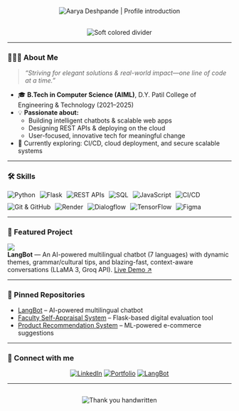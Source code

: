 <!--
**aar-ya/aar-ya** is a ✨ _special_ ✨ repository because its `README.md` (this file) appears on your GitHub profile.

Here are some ideas to get you started:

- 🔭 I’m currently working on ...
- 🌱 I’m currently learning ...
- 👯 I’m looking to collaborate on ...
- 🤔 I’m looking for help with ...
- 💬 Ask me about ...
- 📫 How to reach me: ...
- 😄 Pronouns: ...
- ⚡ Fun fact: ...
-->
<!-- Soft pink, elegant, and personalized GitHub profile README for aar-ya -->

<div align="center">

<img src="https://readme-typing-svg.demolab.com?font=Handlee&size=32&duration=3500&pause=800&color=F7C1C6&width=600&lines=Hi+there!+I%E2%80%99m+Aarya+Deshpande+%F0%9F%91%8B;Building+user-centric+tech+with+a+smile+%F0%9F%98%8A"
     alt="Aarya Deshpande | Profile introduction" />

<br/>

<img alt="Soft colored divider" src="https://capsule-render.vercel.app/api?type=soft&color=f7c1c6,fff6ec,e5eaf3&height=80&section=header&text=&fontColor=ffffff"/>
</div>

---

### 👩🏻‍💻 About Me

> _“Striving for elegant solutions & real-world impact—one line of code at a time.”_

- 🎓 **B.Tech in Computer Science (AIML)**, D.Y. Patil College of Engineering & Technology (2021–2025)
- 💡 **Passionate about:**  
  - Building intelligent chatbots & scalable web apps  
  - Designing REST APIs & deploying on the cloud  
  - User-focused, innovative tech for meaningful change
- 🌱 Currently exploring: CI/CD, cloud deployment, and secure scalable systems

---

### 🛠️ Skills

<div align="center" style="display:flex;flex-wrap:wrap;gap:10px;">
  
  <img alt="Python" src="https://img.shields.io/badge/Python-F7C1C6?style=for-the-badge&logo=python&logoColor=white"/>
  <img alt="Flask" src="https://img.shields.io/badge/Flask-FFF6EC?style=for-the-badge&logo=flask&logoColor=black"/>
  <img alt="REST APIs" src="https://img.shields.io/badge/REST%20APIs-F7C1C6?style=for-the-badge"/>
  <img alt="SQL" src="https://img.shields.io/badge/SQL-FFE3EC?style=for-the-badge&logo=mysql&logoColor=black"/>
  <img alt="JavaScript" src="https://img.shields.io/badge/JavaScript-FFD6DD?style=for-the-badge&logo=javascript&logoColor=black"/>
  <img alt="CI/CD" src="https://img.shields.io/badge/CI/CD-F7C1C6?style=for-the-badge"/>
  <img alt="Git & GitHub" src="https://img.shields.io/badge/GitHub-FFE3EC?style=for-the-badge&logo=github&logoColor=black"/>
  <img alt="Render" src="https://img.shields.io/badge/Render-FFD6DD?style=for-the-badge&logo=render&logoColor=white"/>
  <img alt="Dialogflow" src="https://img.shields.io/badge/Dialogflow-F7C1C6?style=for-the-badge&logo=dialogflow&logoColor=white"/>
  <img alt="TensorFlow" src="https://img.shields.io/badge/TensorFlow-FFF6EC?style=for-the-badge&logo=tensorflow&logoColor=black"/>
  <img alt="Figma" src="https://img.shields.io/badge/Figma-FFD6DD?style=for-the-badge&logo=figma&logoColor=black"/>
</div>

---

### 🚀 Featured Project

<a href="https://langbot-o7xi.onrender.com/" target="_blank">
  <img src="https://img.shields.io/badge/LangBot-%F0%9F%8C%8D%20Multilingual%20AI%20Chatbot-F7C1C6?style=for-the-badge"/>
</a>
<br>
<span>
  <b>LangBot</b> — An AI-powered multilingual chatbot (7 languages) with dynamic themes, grammar/cultural tips, and blazing-fast, context-aware conversations (LLaMA 3, Groq API).  
  <a href="https://langbot-o7xi.onrender.com/" target="_blank">Live Demo ↗</a>
</span>

---

### 📌 Pinned Repositories

<!-- Add your top repos here; update as needed -->
- [LangBot](https://github.com/aar-ya/langbot) – AI-powered multilingual chatbot  
- [Faculty Self-Appraisal System](https://github.com/aar-ya/faculty-appraisal) – Flask-based digital evaluation tool  
- [Product Recommendation System](https://github.com/aar-ya/product-recommendation) – ML-powered e-commerce suggestions

---

### 🔗 Connect with me

<div align="center">

[![LinkedIn](https://img.shields.io/badge/LinkedIn-F7C1C6?style=for-the-badge&logo=linkedin&logoColor=white)](https://www.linkedin.com/in/aarya-deshpande-63a338226)
[![Portfolio](https://img.shields.io/badge/Portfolio-FFD6DD?style=for-the-badge&logo=about-dot-me&logoColor=black)](https://aarya-deshpande-portfolio.netlify.app/)
[![LangBot](https://img.shields.io/badge/LangBot-Live%20Demo-FFF6EC?style=for-the-badge)](https://langbot-o7xi.onrender.com/)

</div>

---

<div align="center" style="margin-top:2em;">
  <img src="https://readme-typing-svg.demolab.com?font=Handlee&size=24&duration=3000&pause=1500&color=F7C1C6&center=true&width=400&lines=Thanks+for+visiting!+%F0%9F%8C%9F" alt="Thank you handwritten"/>
</div>

<!--
Tip: To keep things clean, update repo/project links as you add more!
Feel free to swap out badges or tweak colors to your preference.
-->
